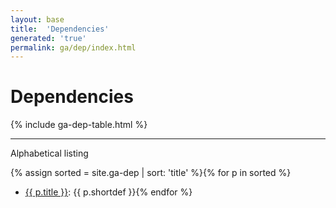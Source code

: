 ```yaml
---
layout: base
title:  'Dependencies'
generated: 'true'
permalink: ga/dep/index.html
---
```


# Dependencies

{% include ga-dep-table.html %}

----------

Alphabetical listing

{% assign sorted = site.ga-dep | sort: 'title' %}{% for p in sorted %}
* [{{ p.title }}](): {{ p.shortdef }}{% endfor %}
